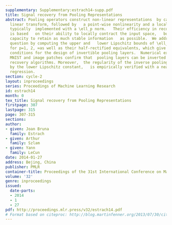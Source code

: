 ```yaml
---
supplementary: Supplementary:estrach14-supp.pdf
title: Signal recovery from Pooling Representations
abstract: Pooling operators construct non-linear representations  by cascading a redundant
  linear transform, followed by   a point-wise nonlinearity and a local aggregation,
  typically  implemented with a \ell_p norm.   Their efficiency in recognition architectures
  is based   on their ability to locally contract the input space,   but also on their
  capacity to retain as much stable information   as possible.  We address this latter
  question by computing the upper and   lower Lipschitz bounds of \ell_p pooling operators
  for p=1, 2, ∞as well as their half-rectified equivalents, which give  sufficient
  conditions for the design of invertible pooling layers.  Numerical experiments on
  MNIST and image patches confirm that  pooling layers can be inverted with phase
  recovery algorithms. Moreover,  the regularity of the inverse pooling, controlled
  by the lower Lipschitz constant,   is empirically verified with a nearest neighbor
  regression.
section: cycle-2
layout: inproceedings
series: Proceedings of Machine Learning Research
id: estrach14
month: 0
tex_title: Signal recovery from Pooling Representations
firstpage: 307
lastpage: 315
page: 307-315
sections: 
author:
- given: Joan Bruna
  family: Estrach
- given: Arthur
  family: Szlam
- given: Yann
  family: LeCun
date: 2014-01-27
address: Bejing, China
publisher: PMLR
container-title: Proceedings of the 31st International Conference on Machine Learning
volume: '32'
genre: inproceedings
issued:
  date-parts:
  - 2014
  - 1
  - 27
pdf: http://proceedings.mlr.press/v32/estrach14.pdf
# Format based on citeproc: http://blog.martinfenner.org/2013/07/30/citeproc-yaml-for-bibliographies/
---
```

